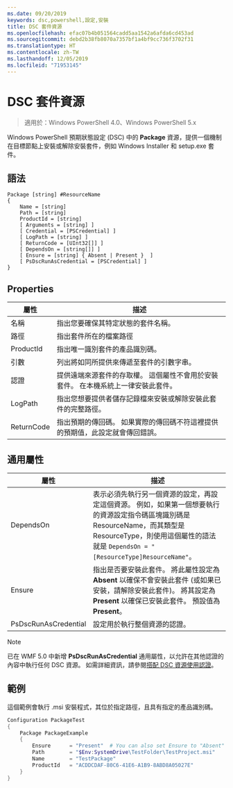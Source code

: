 ```yaml
---
ms.date: 09/20/2019
keywords: dsc,powershell,設定,安裝
title: DSC 套件資源
ms.openlocfilehash: efac07b4b051564cadd5aa1542a6afda6cd453ad
ms.sourcegitcommit: debd2b38fb8070a7357bf1a4bf9cc736f3702f31
ms.translationtype: HT
ms.contentlocale: zh-TW
ms.lasthandoff: 12/05/2019
ms.locfileid: "71953145"
---
```

# <a name="dsc-package-resource"></a>DSC 套件資源

> 適用於：Windows PowerShell 4.0、Windows PowerShell 5.x

Windows PowerShell 預期狀態設定 (DSC) 中的 **Package** 資源，提供一個機制在目標節點上安裝或解除安裝套件，例如 Windows Installer 和 setup.exe 套件。

## <a name="syntax"></a>語法

```Syntax
Package [string] #ResourceName
{
    Name = [string]
    Path = [string]
    ProductId = [string]
    [ Arguments = [string] ]
    [ Credential = [PSCredential] ]
    [ LogPath = [string] ]
    [ ReturnCode = [UInt32[]] ]
    [ DependsOn = [string[]] ]
    [ Ensure = [string] { Absent | Present }  ]
    [ PsDscRunAsCredential = [PSCredential] ]
}
```

## <a name="properties"></a>Properties

|屬性 |描述 |
|---|---|
|名稱 |指出您要確保其特定狀態的套件名稱。 |
|路徑 |指出套件所在的檔案路徑 |
|ProductId |指出唯一識別套件的產品識別碼。 |
|引數 |列出將如同所提供來傳遞至套件的引數字串。 |
|認證 |提供遠端來源套件的存取權。 這個屬性不會用於安裝套件。 在本機系統上一律安裝此套件。 |
|LogPath |指出您想要提供者儲存記錄檔來安裝或解除安裝此套件的完整路徑。 |
|ReturnCode |指出預期的傳回碼。 如果實際的傳回碼不符這裡提供的預期值，此設定就會傳回錯誤。 |

## <a name="common-properties"></a>通用屬性

|屬性 |描述 |
|---|---|
|DependsOn |表示必須先執行另一個資源的設定，再設定這個資源。 例如，如果第一個想要執行的資源設定指令碼區塊識別碼是 ResourceName，而其類型是 ResourceType，則使用這個屬性的語法就是 `DependsOn = "[ResourceType]ResourceName"`。 |
|Ensure |指出是否要安裝此套件。 將此屬性設定為 **Absent** 以確保不會安裝此套件 (或如果已安裝，請解除安裝此套件)。 將其設定為 **Present** 以確保已安裝此套件。 預設值為 **Present**。 |
|PsDscRunAsCredential |設定用於執行整個資源的認證。 |

> [!NOTE]
> 已在 WMF 5.0 中新增 **PsDscRunAsCredential** 通用屬性，以允許在其他認證的內容中執行任何 DSC 資源。 如需詳細資訊，請參閱[搭配 DSC 資源使用認證](../../../configurations/runasuser.md)。

## <a name="example"></a>範例

這個範例會執行 .msi 安裝程式，其位於指定路徑，且具有指定的產品識別碼。

```powershell
Configuration PackageTest
{
    Package PackageExample
    {
        Ensure      = "Present"  # You can also set Ensure to "Absent"
        Path        = "$Env:SystemDrive\TestFolder\TestProject.msi"
        Name        = "TestPackage"
        ProductId   = "ACDDCDAF-80C6-41E6-A1B9-8ABD8A05027E"
    }
}
```
